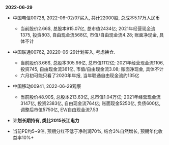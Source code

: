 **2022-06-29**

* 中国电信00728, 2022-06-02/07买入, 共计22000股, 总成本5.17万人民币
    * 当前股价2.66$, 总股本915.07亿, 总市值2434亿; 2021年经营现金流1375, 投资803, 自由现金流568亿, 市值/自由现金流4.28; 账面净现金, 具体不计
* 中国联通00762, 20220-06-29计划买入, 考虑换仓.
    * 当前股价3.66$, 总股本305.98亿, 总市值1112亿; 2021年经营现金流1106, 投资745, 自由现金流361亿, 市值/自由现金流3.08; 账面净现金, 具体不计
    * 六月初可能只看了2020年年报, 当年联通自由现金流约135亿
* 中国移动00941, 2022-06-29观察
    * 当前股价48.90$, 总股本213.63亿, 总市值1.04万亿; 2021年经营现金流3147亿, 投资2383亿, 自由现金流764亿; 账面现金5250亿, 负债600亿, 调整后市值5750亿, EV/自由现金流7.53

* **计划长期持有, 类比2015长江电力**
* 当前PE约5~9倍, 预期分红不低于净利润70%, 结合3%自然增长, 预期年化收益率10%+
